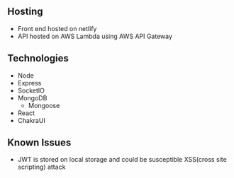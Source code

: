 ## Hosting
- Front end hosted on netlify
- API hosted on AWS Lambda using AWS API Gateway 
## Technologies
- Node
- Express
- SocketIO
- MongoDB
    - Mongoose
- React
- ChakraUI

## Known Issues
- JWT is stored on local storage and could be susceptible XSS(cross site scripting) attack